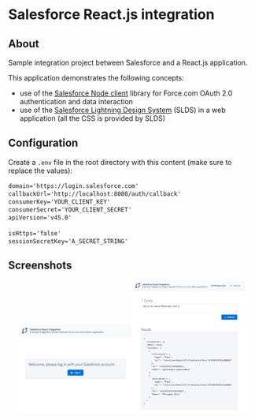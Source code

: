 # Salesforce React.js integration

## About
Sample integration project between Salesforce and a React.js application.

This application demonstrates the following concepts:
- use of the [Salesforce Node client](https://github.com/pozil/salesforce-node-client) library for Force.com OAuth 2.0 authentication and data interaction
- use of the [Salesforce Lightning Design System](https://www.lightningdesignsystem.com) (SLDS) in a web application (all the CSS is provided by SLDS)

## Configuration

Create a `.env` file in the root directory with this content (make sure to replace the values):
```
domain='https://login.salesforce.com'
callbackUrl='http://localhost:8080/auth/callback'
consumerKey='YOUR_CLIENT_KEY'
consumerSecret='YOUR_CLIENT_SECRET'
apiVersion='v45.0'

isHttps='false'
sessionSecretKey='A_SECRET_STRING'
```


## Screenshots
<div style="text-align:center;">
	<img src="/screenshots/login.png?raw=true" width="45%" alt="Login screen"/>
	<img src="/screenshots/main.png?raw=true" width="45%" alt="Main screen"/>
</div>
